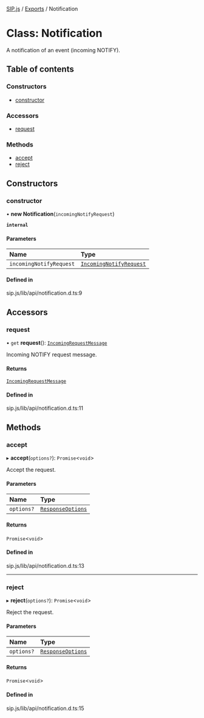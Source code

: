 [SIP.js](../README.md) / [Exports](../modules.md) / Notification

# Class: Notification

A notification of an event (incoming NOTIFY).

## Table of contents

### Constructors

- [constructor](Notification.md#constructor)

### Accessors

- [request](Notification.md#request)

### Methods

- [accept](Notification.md#accept)
- [reject](Notification.md#reject)

## Constructors

### constructor

• **new Notification**(`incomingNotifyRequest`)

**`internal`**

#### Parameters

| Name | Type |
| :------ | :------ |
| `incomingNotifyRequest` | [`IncomingNotifyRequest`](../interfaces/IncomingNotifyRequest.md) |

#### Defined in

sip.js/lib/api/notification.d.ts:9

## Accessors

### request

• `get` **request**(): [`IncomingRequestMessage`](IncomingRequestMessage.md)

Incoming NOTIFY request message.

#### Returns

[`IncomingRequestMessage`](IncomingRequestMessage.md)

#### Defined in

sip.js/lib/api/notification.d.ts:11

## Methods

### accept

▸ **accept**(`options?`): `Promise`<`void`\>

Accept the request.

#### Parameters

| Name | Type |
| :------ | :------ |
| `options?` | [`ResponseOptions`](../interfaces/ResponseOptions.md) |

#### Returns

`Promise`<`void`\>

#### Defined in

sip.js/lib/api/notification.d.ts:13

___

### reject

▸ **reject**(`options?`): `Promise`<`void`\>

Reject the request.

#### Parameters

| Name | Type |
| :------ | :------ |
| `options?` | [`ResponseOptions`](../interfaces/ResponseOptions.md) |

#### Returns

`Promise`<`void`\>

#### Defined in

sip.js/lib/api/notification.d.ts:15
